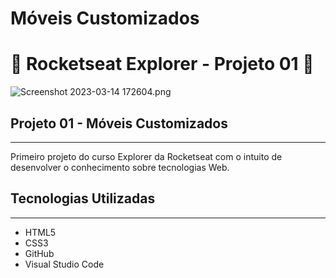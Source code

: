 # Móveis Customizados

# 🚀 Rocketseat Explorer - Projeto 01 🚀

![Screenshot 2023-03-14 172604.png](https://s3-us-west-2.amazonaws.com/secure.notion-static.com/b9a475cc-be57-4fba-a43d-ac8caa44f8ab/Screenshot_2023-03-14_172604.png)

## Projeto 01 - Móveis Customizados

---

Primeiro projeto do curso Explorer da Rocketseat com o intuito de desenvolver o conhecimento sobre tecnologias Web.

## Tecnologias Utilizadas

---

- HTML5
- CSS3
- GitHub
- Visual Studio Code
